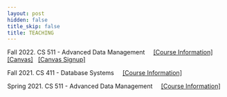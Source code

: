 ```yaml
---
layout: post
hidden: false
title_skip: false
title: TEACHING
---
```


Fall 2022. CS 511 - Advanced Data Management
&nbsp; &nbsp;
[[Course Information]](teaching/fall2022/cs511) &nbsp;
[[Canvas]](https://canvas.illinois.edu/courses/30559) &nbsp;
[[Canvas Signup]](https://forms.gle/r7aUrYvBaWhfNqNj9)


Fall 2021. CS 411 - Database Systems
&nbsp; &nbsp;
[[Course Information]](teaching/fall2021/cs411)


Spring 2021. CS 511 - Advanced Data Management 
&nbsp; &nbsp;
[[Course Information]](/teaching/sp2021/cs511)

